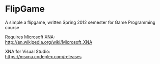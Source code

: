 FlipGame
========
A simple a flipgame, written Spring 2012 semester for Game Programming course 

Requires Microsoft XNA:  
http://en.wikipedia.org/wiki/Microsoft_XNA

XNA for Visual Studio:  
https://msxna.codeplex.com/releases

